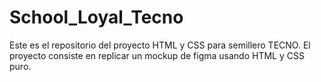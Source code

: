 # School_Loyal_Tecno

Este es el repositorio del proyecto HTML y CSS para semillero TECNO.
El proyecto consiste en replicar un mockup de figma usando HTML y CSS puro.
